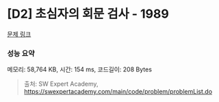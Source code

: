 # [D2] 초심자의 회문 검사 - 1989 

[문제 링크](https://swexpertacademy.com/main/code/problem/problemDetail.do?contestProbId=AV5PyTLqAf4DFAUq) 

### 성능 요약

메모리: 58,764 KB, 시간: 154 ms, 코드길이: 208 Bytes



> 출처: SW Expert Academy, https://swexpertacademy.com/main/code/problem/problemList.do